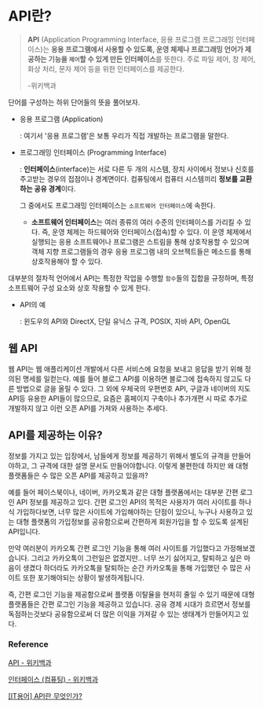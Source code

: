 # API란?

> **API** (Application Programming Interface, 응용 프로그램 프로그래밍 인터페이스)는 **응용 프로그램에서 사용할 수 있도록, 운영 체제나 프로그래밍 언어가 제공하는 기능을 `제어`할 수 있게 만든 인터페이스**를 뜻한다. 주로 파일 제어, 창 제어, 화상 처리, 문자 제어 등을 위한 인터페이스를 제공한다.
>
> -위키백과

단어를 구성하는 하위 단어들의 뜻을 풀어보자.

- 응용 프로그램 (Application)

  : 여기서 '응용 프로그램'은 보통 우리가 직접 개발하는 프로그램을 말한다.

- 프로그래밍 인터페이스 (Programming Interface)

  : **인터페이스**(interface)는 서로 다른 두 개의 시스템, 장치 사이에서 정보나 신호를 주고받는 경우의 접점이나 경계면이다. 컴퓨팅에서 컴퓨터 시스템끼리 **정보를 교환하는 공유 경계**이다.

  그 중에서도 프로그래밍 인터페이스는 `소프트웨어 인터페이스`에 속한다.

  - **소프트웨어 인터페이스**는 여러 종류의 여러 수준의 인터페이스를 가리킬 수 있다. 즉, 운영 체제는 하드웨어와 인터페이스(접속)할 수 있다. 이 운영 체제에서 실행되는 응용 소프트웨어나 프로그램은 스트림을 통해 상호작용할 수 있으며 객체 지향 프로그램들의 경우 응용 프로그램 내의 오브젝트들은 메소드를 통해 상호작용해야 할 수 있다.

대부분의 절차적 언어에서 API는 특정한 작업을 수행할 `함수`들의 집합을 규정하며, 특정 소프트웨어 구성 요소와 상호 작용할 수 있게 한다.

- API의 예

  : 윈도우의 API와 DirectX, 단일 유닉스 규격, POSIX, 자바 API, OpenGL



## 웹 API

웹 API는 웹 애플리케이션 개발에서 다른 서비스에 요청을 보내고 응답을 받기 위해 정의된 명세를 일컫는다. 예를 들어 블로그 API를 이용하면 블로그에 접속하지 않고도 다른 방법으로 글을 올릴 수 있다. 그 외에 우체국의 우편번호 API, 구글과 네이버의 지도 API등 유용한 API들이 많으므로, 요즘은 홈페이지 구축이나 추가개편 시 따로 추가로 개발하지 않고 이런 오픈 API를 가져와 사용하는 추세다.



## API를 제공하는 이유?

정보를 가지고 있는 입장에서, 남들에게 정보를 제공하기 위해서 별도의 규격을 만들어야하고, 그 규격에 대한 설명 문서도 만들어야합니다. 이렇게 불편한데 하지만 왜 대형 플랫폼들은 수 많은 오픈 API를 제공하고 있을까?

예를 들어 페이스북이나, 네이버, 카카오톡과 같은 대형 플랫폼에서는 대부분 간편 로그인 API 정보를 제공하고 있다. 간편 로그인 API의 목적은 사용자가 여러 사이트를 하나식 가입하다보면, 너무 많은 사이트에 가입해야하는 단점이 있으니, 누구나 사용하고 있는 대형 플랫폼의 가입정보를 공유함으로써 간편하게 회원가입을 할 수 있도록 설계된 API입니다.

만약 여러분이 카카오톡 간편 로그인 기능을 통해 여러 사이트를 가입했다고 가정해보겠습니다. 그리고 카카오톡이 그런일은 없겠지만.. 너무 쓰기 싫어지고, 탈퇴하고 싶은 마음이 생겼다 하더라도 카카오톡을 탈퇴하는 순간 카카오톡을 통해 가입했던 수 많은 사이트 또한 포기해야되는 상황이 발생하게됩니다.

즉, 간편 로그인 기능을 제공함으로써 플랫폼 이탈율을 현저히 줄일 수 있기 때문에 대형 플랫폼들은 간편 로그인 기능을 제공하고 있습니다. 공유 경제 시대가 흐르면서 정보를 독점하는것보다 공유함으로써 더 많은 이익을 가져갈 수 있는 생태계가 만들어지고 있다.



### Reference

[API - 위키백과](https://ko.wikipedia.org/wiki/API)

[인터페이스 (컴퓨팅) - 위키백과](https://ko.wikipedia.org/wiki/%EC%9D%B8%ED%84%B0%ED%8E%98%EC%9D%B4%EC%8A%A4_(%EC%BB%B4%ED%93%A8%ED%8C%85))

[[IT용어] API란 무엇인가?](https://steemit.com/kr/@yahweh87/it-api)

